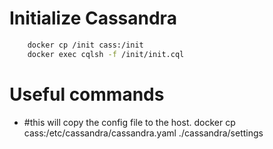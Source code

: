 # Initialize Cassandra

```bash
	docker cp /init cass:/init
	docker exec cqlsh -f /init/init.cql
```

# Useful commands

 - #this will copy the config file to the host.
	docker cp cass:/etc/cassandra/cassandra.yaml ./cassandra/settings

	
